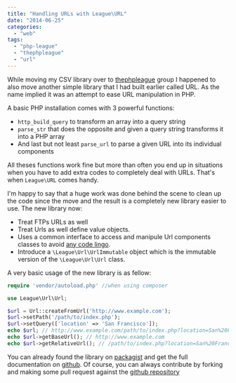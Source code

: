 ```yaml
---
title: "Handling URLs with League\URL"
date: "2014-06-25"
categories: 
  - "web"
tags: 
  - "php-league"
  - "thephpleague"
  - "url"
---
```


While moving my CSV library over to [thephpleague](http://thephpleague.com/ "The League of Extraordinary Packages") group I happened to also move another simple library that I had built earlier called URL. As the name implied it was an attempt to ease URL manipulation in PHP.

A basic PHP installation comes with 3 powerful functions:

- `http_build_query` to transform an array into a query string
- `parse_str` that does the opposite and given a query string transforms it into a PHP array
- And last but not least `parse_url` to parse a given URL into its individual components

All theses functions work fine but more than often you end up in situations when you have to add extra codes to completely deal with URLs. That's when `League\URL` comes handy.

I'm happy to say that a huge work was done behind the scene to clean up the code since the move and the result is a completely new library easier to use. The new library now:

- Treat FTPs URLs as well
- Treat Urls as well define value objects.
- Uses a common interface to access and manipule Url components classes to avoid [any code lingo](https://medium.com/@frankdejonge/a-case-against-coding-lingo-8ffae1a4fa4e "A case against coding lingo").
- Introduce a `\League\Url\UrlImmutable` object which is the immutable version of the `\League\Url\Url` class.

A very basic usage of the new library is as fellow:

```php
require 'vendor/autoload.php' //when using composer

use League\Url\Url;

$url = Url::createFromUrl('http://www.example.com');
$url->setPath('/path/to/index.php');
$url->setQuery(['location' => 'San Francisco']);
echo $url; // http://www.example.com/path/to/index.php?location=San%20Francisco;
echo $url->getBaseUrl(); // http://www.example.com
echo $url->getRelativeUrl(); // /path/to/index.php?location=San%20Francisco;
```

You can already found the library on [packagist](http://packagist.org/theleague/url "League\URL on packagist") and get the full documentation on [github](http://url.thephpleague.com/ "The Full Documentation"). Of course, you can always contribute by forking and making some pull request against the [github repository](https://github.com/thephpleague/url "League/Url source code")
